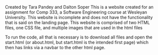 Created by Tara Pandey and Dalton Soper
This is a website created for an assignment for Comp 333, a Software Engineering course at Wesleyan University.
This website is incomplete and does not have the functionality that is said on the landing page.
This website is comprised of two HTML files, one CSS file, and multiple images that are used in the html files

To run the code, all that is necessary is to download all files and open the start.html (or about.html, but start.html is the intended first page) which then has links via a navbar to the other html page. 
